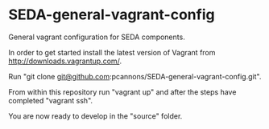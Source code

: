 SEDA-general-vagrant-config
========================

General vagrant configuration for SEDA components.

In order to get started install the latest version of Vagrant from http://downloads.vagrantup.com/.

Run "git clone git@github.com:pcannons/SEDA-general-vagrant-config.git".

From within this repository run "vagrant up" and after the steps have completed "vagrant ssh".

You are now ready to develop in the "source" folder.
